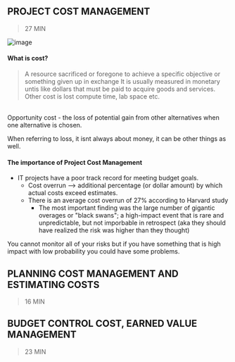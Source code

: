 ## PROJECT COST MANAGEMENT 
> 27 MIN


![image](https://user-images.githubusercontent.com/48422525/153084242-7529a122-398a-48c8-a22d-2a68fc92dcb0.png)


#### What is cost? 
> A resource sacrificed or foregone to achieve a specific objective or something given up in exchange 
It is usually measured in monetary untis like dollars that must be paid to acquire goods and services. Other cost is lost compute time, lab space etc. 
</br>
Opportunity cost - the loss of  potential gain from other alternatives when one alternative is chosen. 

When referring to loss, it isnt always about money, it can be other things as well. 

#### The importance of Project Cost Management

* IT projects have a poor track record for meeting budget goals. 
  * Cost overrun --> additional percentage (or dollar amount) by which actual costs exceed estimates. 
  * There is an average cost overrun of 27% according to Harvard study
    * The most important finding was the large number of gigantic overages or "black swans"; a high-impact event that is rare and unpredictable, but not imporbable in retrospect (aka they should have realized the risk was higher than they thought)

You cannot monitor all of your risks but if you have something that is high impact with low probability you could have some problems. 




## PLANNING COST MANAGEMENT AND ESTIMATING COSTS
> 16 MIN

## BUDGET CONTROL COST, EARNED VALUE MANAGEMENT 
> 23 MIN
